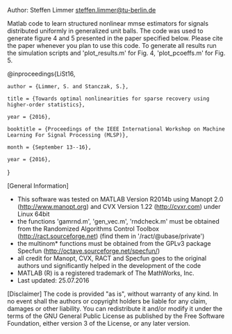 Author: Steffen Limmer <steffen.limmer@tu-berlin.de>

Matlab code to learn structured nonlinear mmse estimators for signals distributed uniformly in generalized unit balls. The code was used to generate figure 4 and 5 presented in the paper specified below. Please cite the paper whenever you plan to use this code. To generate all results run the simulation scripts and 'plot_results.m' for Fig. 4, 'plot_pcoeffs.m' for Fig. 5.

@inproceedings{LiSt16,

	author = {Limmer, S. and Stanczak, S.},
	
	title = {Towards optimal nonlinearities for sparse recovery using higher-order statistics},
	
	year = {2016},
	
	booktitle = {Proceedings of the IEEE International Workshop on Machine Learning For Signal Processing (MLSP)},
	
	month = {September 13--16},
	
	year = {2016},	
}

[General Information]
- This software was tested on MATLAB Version R2014b using Manopt 2.0 (http://www.manopt.org) and CVX Version 1.22 (http://cvxr.com) under Linux 64bit
- the functions 'gamrnd.m', 'gen_vec.m', 'rndcheck.m' must be obtained from the Randomized Algorithms Control Toolbox (http://ract.sourceforge.net) (find them in '/ract/@ubase/private')
- the multinom* functions must be obtained from the GPLv3 package Specfun (http://octave.sourceforge.net/specfun/) 
- all credit for Manopt, CVX, RACT and Specfun goes to the original authors und significantly helped in the development of the code
- MATLAB (R) is a registered trademark of The MathWorks, Inc.
- Last updated: 25.07.2016

[Disclaimer]
The code is provided "as is", without warranty of any kind. In no event shall the authors or copyright holders be liable for any claim, damages or other liability. You can redistribute it and/or modify it under the terms of the GNU General Public License as published by the Free Software Foundation, either version 3 of the License, or any later version.